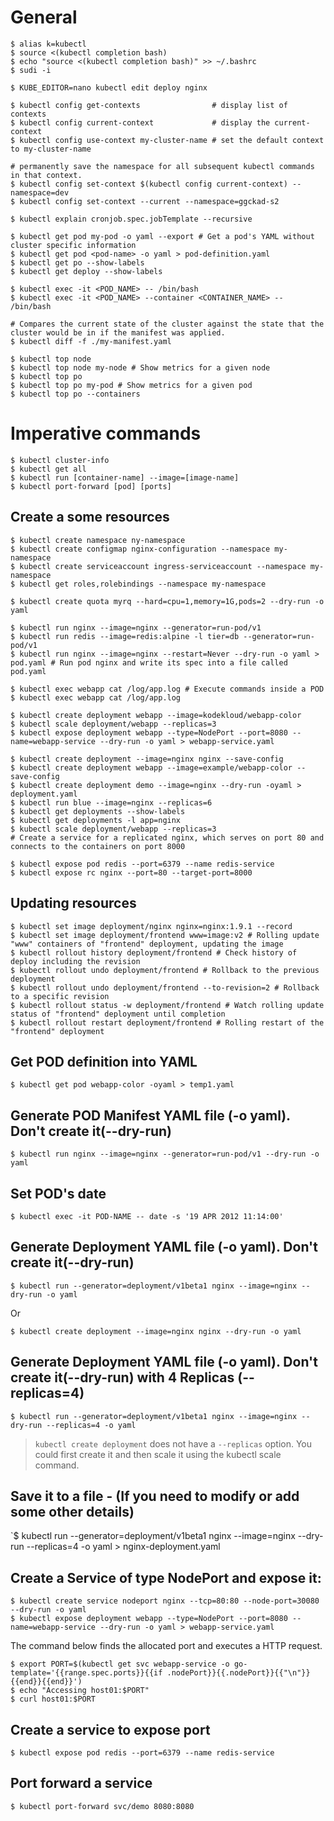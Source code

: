 # General
```
$ alias k=kubectl
$ source <(kubectl completion bash)
$ echo "source <(kubectl completion bash)" >> ~/.bashrc
$ sudi -i

$ KUBE_EDITOR=nano kubectl edit deploy nginx

$ kubectl config get-contexts                # display list of contexts 
$ kubectl config current-context             # display the current-context
$ kubectl config use-context my-cluster-name # set the default context to my-cluster-name

# permanently save the namespace for all subsequent kubectl commands in that context.
$ kubectl config set-context $(kubectl config current-context) --namespace=dev
$ kubectl config set-context --current --namespace=ggckad-s2

$ kubectl explain cronjob.spec.jobTemplate --recursive

$ kubectl get pod my-pod -o yaml --export # Get a pod's YAML without cluster specific information
$ kubectl get pod <pod-name> -o yaml > pod-definition.yaml
$ kubectl get po --show-labels
$ kubectl get deploy --show-labels

$ kubectl exec -it <POD_NAME> -- /bin/bash
$ kubectl exec -it <POD_NAME> --container <CONTAINER_NAME> -- /bin/bash

# Compares the current state of the cluster against the state that the cluster would be in if the manifest was applied.
$ kubectl diff -f ./my-manifest.yaml

$ kubectl top node
$ kubectl top node my-node # Show metrics for a given node
$ kubectl top po
$ kubectl top po my-pod # Show metrics for a given pod
$ kubectl top po --containers

```
# Imperative commands
```
$ kubectl cluster-info
$ kubectl get all
$ kubectl run [container-name] --image=[image-name]
$ kubectl port-forward [pod] [ports]
```

## Create a some resources
```
$ kubectl create namespace ny-namespace
$ kubectl create configmap nginx-configuration --namespace my-namespace
$ kubectl create serviceaccount ingress-serviceaccount --namespace my-namespace
$ kubectl get roles,rolebindings --namespace my-namespace

$ kubectl create quota myrq --hard=cpu=1,memory=1G,pods=2 --dry-run -o yaml

$ kubectl run nginx --image=nginx --generator=run-pod/v1
$ kubectl run redis --image=redis:alpine -l tier=db --generator=run-pod/v1
$ kubectl run nginx --image=nginx --restart=Never --dry-run -o yaml > pod.yaml # Run pod nginx and write its spec into a file called pod.yaml

$ kubectl exec webapp cat /log/app.log # Execute commands inside a POD
$ kubectl exec webapp cat /log/app.log

$ kubectl create deployment webapp --image=kodekloud/webapp-color
$ kubectl scale deployment/webapp --replicas=3
$ kubectl expose deployment webapp --type=NodePort --port=8080 --name=webapp-service --dry-run -o yaml > webapp-service.yaml

$ kubectl create deployment --image=nginx nginx --save-config
$ kubectl create deployment webapp --image=example/webapp-color --save-config
$ kubectl create deployment demo --image=nginx --dry-run -oyaml > deployment.yaml
$ kubectl run blue --image=nginx --replicas=6
$ kubectl get deployments --show-labels
$ kubectl get deployments -l app=nginx
$ kubectl scale deployment/webapp --replicas=3
# Create a service for a replicated nginx, which serves on port 80 and connects to the containers on port 8000

$ kubectl expose pod redis --port=6379 --name redis-service
$ kubectl expose rc nginx --port=80 --target-port=8000
```

## Updating resources
```
$ kubectl set image deployment/nginx nginx=nginx:1.9.1 --record
$ kubectl set image deployment/frontend www=image:v2 # Rolling update "www" containers of "frontend" deployment, updating the image
$ kubectl rollout history deployment/frontend # Check history of deploy including the revision 
$ kubectl rollout undo deployment/frontend # Rollback to the previous deployment
$ kubectl rollout undo deployment/frontend --to-revision=2 # Rollback to a specific revision
$ kubectl rollout status -w deployment/frontend # Watch rolling update status of "frontend" deployment until completion
$ kubectl rollout restart deployment/frontend # Rolling restart of the "frontend" deployment

```

## Get POD definition into YAML
```
$ kubectl get pod webapp-color -oyaml > temp1.yaml
```

## Generate POD Manifest YAML file (-o yaml). Don't create it(--dry-run)
```
$ kubectl run nginx --image=nginx --generator=run-pod/v1 --dry-run -o yaml
```

## Set POD's date
`$ kubectl exec -it POD-NAME -- date -s '19 APR 2012 11:14:00'`

## Generate Deployment YAML file (-o yaml). Don't create it(--dry-run)

`$ kubectl run --generator=deployment/v1beta1 nginx --image=nginx --dry-run -o yaml`

Or

`$ kubectl create deployment --image=nginx nginx --dry-run -o yaml`

## Generate Deployment YAML file (-o yaml). Don't create it(--dry-run) with 4 Replicas (--replicas=4)
`$ kubectl run --generator=deployment/v1beta1 nginx --image=nginx --dry-run --replicas=4 -o yaml`

> `kubectl create deployment` does not have a `--replicas` option. You could first create it and then scale it using the kubectl scale command.

## Save it to a file - (If you need to modify or add some other details)
`$ kubectl run --generator=deployment/v1beta1 nginx --image=nginx --dry-run --replicas=4 -o yaml > nginx-deployment.yaml

## Create a Service of type NodePort and expose it:
```
$ kubectl create service nodeport nginx --tcp=80:80 --node-port=30080 --dry-run -o yaml
$ kubectl expose deployment webapp --type=NodePort --port=8080 --name=webapp-service --dry-run -o yaml > webapp-service.yaml
```

The command below finds the allocated port and executes a HTTP request.
```
$ export PORT=$(kubectl get svc webapp-service -o go-template='{{range.spec.ports}}{{if .nodePort}}{{.nodePort}}{{"\n"}}{{end}}{{end}}')
$ echo "Accessing host01:$PORT"
$ curl host01:$PORT
```

## Create a service to expose port
`$ kubectl expose pod redis --port=6379 --name redis-service`

## Port forward a service
`$ kubectl port-forward svc/demo 8080:8080`
